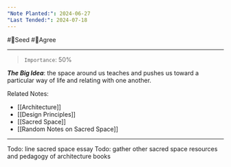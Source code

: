 ```yaml
---
"Note Planted:": 2024-06-27
"Last Tended:": 2024-07-18
---
```

#🌱Seed  #🙂Agree
****
>`Importance`: 50%
 
***The Big Idea***: the space around us teaches and pushes us toward a particular way of life and relating with one another.

Related Notes: 
- [[Architecture]]
- [[Design Principles]] 
- [[Sacred Space]]
- [[Random Notes on Sacred Space]]

* * *
Todo: line sacred space essay 
Todo: gather other sacred space resources and pedagogy of architecture books

